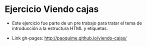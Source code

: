 # Ejercicio Viendo cajas

* Este ejercicio fue parte de un pre trabajo para tratar el tema de introducción a la estructura HTML y etiquetas.

* Link gh-pages: <http://paoquime.github.io/viendo-cajas/>
